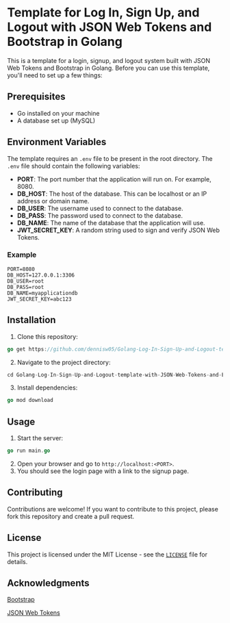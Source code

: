 # Template for Log In, Sign Up, and Logout with JSON Web Tokens and Bootstrap in Golang
This is a template for a login, signup, and logout system built with JSON Web Tokens and Bootstrap in Golang. Before you can use this template, you'll need to set up a few things:
## Prerequisites
- Go installed on your machine
- A database set up (MySQL)
## Environment Variables
The template requires an `.env` file to be present in the root directory. The `.env` file should contain the following variables:
- **PORT**: The port number that the application will run on. For example, 8080.
- **DB_HOST**: The host of the database. This can be localhost or an IP address or domain name.
- **DB_USER**: The username used to connect to the database.
- **DB_PASS**: The password used to connect to the database.
- **DB_NAME**: The name of the database that the application will use.
- **JWT_SECRET_KEY**: A random string used to sign and verify JSON Web Tokens.
### Example
```env
PORT=8080
DB_HOST=127.0.0.1:3306
DB_USER=root
DB_PASS=root
DB_NAME=myapplicationdb
JWT_SECRET_KEY=abc123
```
## Installation
1. Clone this repository:
```go
go get https://github.com/dennisw05/Golang-Log-In-Sign-Up-and-Logout-template-with-JSON-Web-Tokens-and-Boostrap
```
2. Navigate to the project directory:
```go
cd Golang-Log-In-Sign-Up-and-Logout-template-with-JSON-Web-Tokens-and-Boostrap
```
3. Install dependencies:
```go
go mod download
```
## Usage
1. Start the server:
```go
go run main.go
```
2. Open your browser and go to `http://localhost:<PORT>`.
3. You should see the login page with a link to the signup page.
## Contributing
Contributions are welcome! If you want to contribute to this project, please fork this repository and create a pull request.
## License
This project is licensed under the MIT License - see the [`LICENSE`](https://github.com/dennisw05/Golang-Log-In-Sign-Up-and-Logout-template-with-JSON-Web-Tokens-and-Boostrap/blob/main/LICENSE) file for details.
## Acknowledgments
[Bootstrap](https://getbootstrap.com/)

[JSON Web Tokens](https://jwt.io/)
